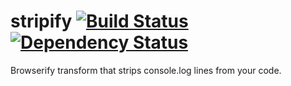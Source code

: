 stripify [![Build Status](https://travis-ci.org/alanshaw/stripify.svg)](https://travis-ci.org/alanshaw/stripify) [![Dependency Status](https://david-dm.org/alanshaw/stripify.svg?theme=shields.io)](https://david-dm.org/alanshaw/stripify)
====
Browserify transform that strips console.log lines from your code.
